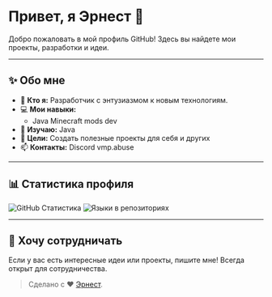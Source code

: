 # Привет, я Эрнест 👋

Добро пожаловать в мой профиль GitHub! Здесь вы найдете мои проекты, разработки и идеи. 

---

## ✨ Обо мне

- 🌟 **Кто я:** Разработчик с энтузиазмом к новым технологиям.
- 💻 **Мои навыки:** 
  - Java Minecraft mods dev
- 🌱 **Изучаю:** Java
- 🎯 **Цели:** Создать полезные проекты для себя и других
- 📫 **Контакты:** Discord vmp.abuse

---

## 📊 Статистика профиля

![GitHub Статистика](https://github-readme-stats.vercel.app/api?username=izzo3oh3&show_icons=true&theme=radical)
![Языки в репозиториях](https://github-readme-stats.vercel.app/api/top-langs/?username=izzo3oh3&layout=compact&theme=radical)

---

## 🤝 Хочу сотрудничать

Если у вас есть интересные идеи или проекты, пишите мне! Всегда открыт для сотрудничества.

> Сделано с ❤️ [Эрнест](https://github.com/izzo3oh3).
